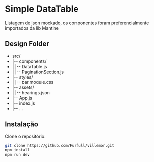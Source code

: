# Simple DataTable

Listagem de json mockado, os componentes foram preferencialmente importados da lib Mantine

## Design Folder

- src/
- |-- components/
- |   |-- DataTable.js
- |   |-- PaginationSection.js
- |-- styles/
- |   |-- bar.module.css
- |-- assets/
- |   |-- hearings.json
- |-- App.js
- |-- index.js
- |-- ...


## Instalação

Clone o repositório:

```bash
git clone https://github.com/Furfull/villemor.git
npm install
npm run dev
